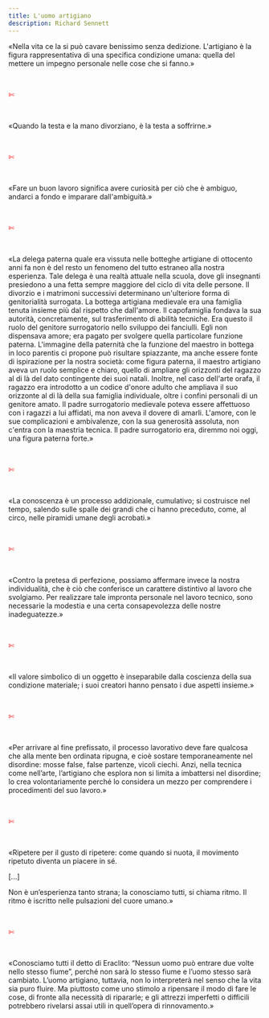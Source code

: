```yaml
---
title: L'uomo artigiano
description: Richard Sennett
---
```

«Nella vita ce la si può cavare benissimo senza dedizione. L'artigiano è la figura rappresentativa di una specifica condizione umana: quella del mettere un impegno personale nelle cose che si fanno.»

&nbsp;

<span style="color:red">✄</span>

&nbsp;

«Quando la testa e la mano divorziano, è la testa a soffrirne.»

&nbsp;

<span style="color:red">✄</span>

&nbsp;

«Fare un buon lavoro significa avere curiosità per ciò che è ambiguo, andarci a fondo e imparare dall'ambiguità.»

&nbsp;

<span style="color:red">✄</span>

&nbsp;

«La delega paterna quale era vissuta nelle botteghe artigiane di ottocento anni fa non è del resto un fenomeno del tutto estraneo alla nostra esperienza. Tale delega è una realtà attuale nella scuola, dove gli insegnanti presiedono a una fetta sempre maggiore del ciclo di vita delle persone. Il divorzio e i matrimoni successivi determinano un'ulteriore forma di genitorialità surrogata.
La bottega artigiana medievale era una famiglia tenuta insieme più dal rispetto che dall'amore. Il capofamiglia fondava la sua autorità, concretamente, sul trasferimento di abilità tecniche. Era questo il ruolo del genitore surrogatorio nello sviluppo dei fanciulli. Egli non dispensava amore; era pagato per svolgere quella particolare funzione paterna. L'immagine della paternità che la funzione del maestro in bottega in loco parentis ci propone può risultare spiazzante, ma anche essere fonte di ispirazione per la nostra società: come figura paterna, il maestro artigiano aveva un ruolo semplice e chiaro, quello di ampliare gli orizzonti del ragazzo al di là del dato contingente dei suoi natali. Inoltre, nel caso dell'arte orafa, il ragazzo era introdotto a un codice d'onore adulto che ampliava il suo orizzonte al di là della sua famiglia individuale, oltre i confini personali di un genitore amato. Il padre surrogatorio medievale poteva essere affettuoso con i ragazzi a lui affidati, ma non aveva il dovere di amarli. L'amore, con le sue complicazioni e ambivalenze, con la sua generosità assoluta, non c'entra con la maestria tecnica. Il padre surrogatorio era, diremmo noi oggi, una figura paterna forte.»

&nbsp;

<span style="color:red">✄</span>

&nbsp;

«La conoscenza è un processo addizionale, cumulativo; si costruisce nel tempo, salendo sulle spalle dei grandi che ci hanno preceduto, come, al circo, nelle piramidi umane degli acrobati.»

&nbsp;

<span style="color:red">✄</span>

&nbsp;

«Contro la pretesa di perfezione, possiamo affermare invece la nostra individualità, che è ciò che conferisce un carattere distintivo al lavoro che svolgiamo. Per realizzare tale impronta personale nel lavoro tecnico, sono necessarie la modestia e una certa consapevolezza delle nostre inadeguatezze.»

&nbsp;

<span style="color:red">✄</span>

&nbsp;

«Il valore simbolico di un oggetto è inseparabile dalla coscienza della sua condizione materiale; i suoi creatori hanno pensato i due aspetti insieme.»

&nbsp;

<span style="color:red">✄</span>

&nbsp;

«Per arrivare al fine prefissato, il processo lavorativo deve fare qualcosa che alla mente ben ordinata ripugna, e cioè sostare temporaneamente nel disordine: mosse false, false partenze, vicoli ciechi. Anzi, nella tecnica come nellʼarte, lʼartigiano che esplora non si limita a imbattersi nel disordine; lo crea volontariamente perché lo considera un mezzo per comprendere i procedimenti del suo lavoro.»

&nbsp;

<span style="color:red">✄</span>

&nbsp;

«Ripetere per il gusto di ripetere: come quando si nuota, il movimento ripetuto diventa un piacere in sé.
&nbsp;

[...]
&nbsp;

Non è unʼesperienza tanto strana; la conosciamo tutti, si chiama ritmo. Il ritmo è iscritto nelle pulsazioni del cuore umano.»

&nbsp;

<span style="color:red">✄</span>

&nbsp;

«Conosciamo tutti il detto di Eraclito: “Nessun uomo può entrare due volte nello stesso fiume”, perché non sarà lo stesso fiume e lʼuomo stesso sarà cambiato. Lʼuomo artigiano, tuttavia, non lo interpreterà nel senso che la vita sia puro fluire. Ma piuttosto come uno stimolo a ripensare il modo di fare le cose, di fronte alla necessità di ripararle; e gli attrezzi imperfetti o difficili potrebbero rivelarsi assai utili in quellʼopera di rinnovamento.»
